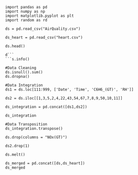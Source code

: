 ```
import pandas as pd
import numpy as np
import matplotlib.pyplot as plt
import random as rd
```
```
ds = pd.read_csv("AirQuality.csv")

ds_heart = pd.read_csv("heart.csv")
```
```
ds.head()
```
```
d```
```s.info()
```
```
#Data Cleaning
ds.isnull().sum()
ds.dropna()
```
```
#Data Integration
ds1 = ds.loc[111:999, ['Date', 'Time', 'C6H6_(GT)', 'RH']]
```
```
ds2 = ds.iloc[[1,3,5,2,4,22,43,54,67,7,8,9,50,10,11]]
```
```
ds_integration = pd.concat([ds1,ds2])
```
```
ds_integration
```
```
#Data Transposition
ds_integration.transpose()
```
```
ds.drop(columns = "NOx(GT)")
```
```
ds2.drop(1)
```
```
ds.melt()
```
```
ds_merged = pd.concat([ds,ds_heart])
ds_merged
```
